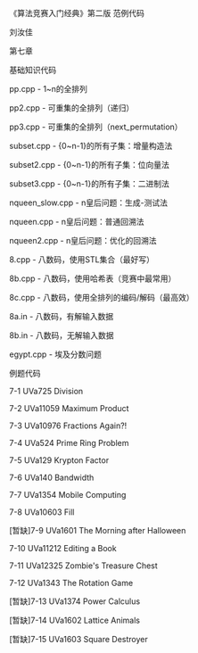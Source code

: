 ﻿《算法竞赛入门经典》第二版 范例代码

刘汝佳

第七章

基础知识代码

pp.cpp      - 1~n的全排列

pp2.cpp     - 可重集的全排列（递归）

pp3.cpp     - 可重集的全排列（next_permutation）

subset.cpp  - {0~n-1}的所有子集：增量构造法

subset2.cpp - {0~n-1}的所有子集：位向量法

subset3.cpp - {0~n-1}的所有子集：二进制法

nqueen_slow.cpp - n皇后问题：生成-测试法

nqueen.cpp      - n皇后问题：普通回溯法

nqueen2.cpp     - n皇后问题：优化的回溯法

8.cpp           - 八数码，使用STL集合（最好写）

8b.cpp          - 八数码，使用哈希表（竞赛中最常用）

8c.cpp          - 八数码，使用全排列的编码/解码（最高效）

8a.in           - 八数码，有解输入数据

8b.in           - 八数码，无解输入数据

egypt.cpp       - 埃及分数问题

例题代码

7-1 UVa725 Division

7-2 UVa11059 Maximum Product

7-3 UVa10976 Fractions Again?!

7-4 UVa524 Prime Ring Problem

7-5 UVa129 Krypton Factor

7-6 UVa140 Bandwidth

7-7 UVa1354 Mobile Computing

7-8 UVa10603 Fill

[暂缺]7-9 UVa1601 The Morning after Halloween

7-10 UVa11212 Editing a Book

7-11 UVa12325 Zombie's Treasure Chest

7-12 UVa1343 The Rotation Game

[暂缺]7-13 UVa1374 Power Calculus

[暂缺]7-14 UVa1602 Lattice Animals

[暂缺]7-15 UVa1603 Square Destroyer
